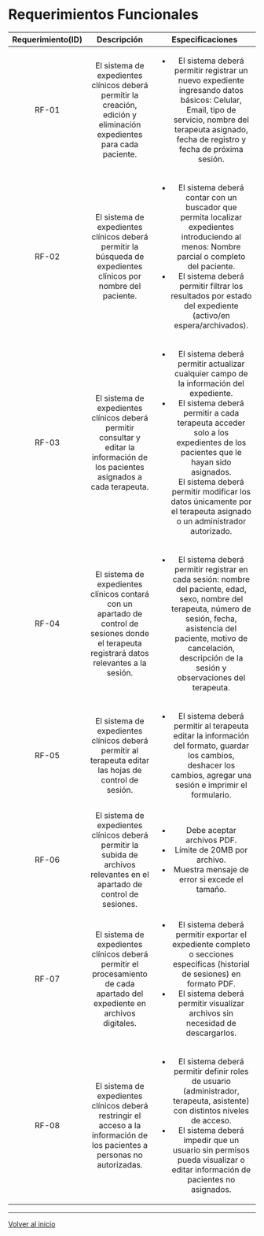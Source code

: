 # Requerimientos Funcionales
| Requerimiento(ID) | Descripción |Especificaciones|
|:-----------------:|:------------:|:---------------:|
|RF-01| El sistema de expedientes clínicos deberá permitir la creación, edición y eliminación expedientes para cada paciente.| <ul><li>El sistema deberá permitir registrar un nuevo expediente ingresando datos básicos: Celular, Email, tipo de servicio, nombre del terapeuta asignado, fecha de registro y fecha de próxima sesión.
|RF-02| El sistema de expedientes clínicos deberá permitir la búsqueda de expedientes clínicos por nombre del paciente.|<ul><li>El sistema deberá contar con un buscador que permita localizar expedientes introduciendo al menos: Nombre parcial o completo del paciente.</li><li>El sistema deberá permitir filtrar los resultados por estado del expediente (activo/en espera/archivados).
|RF-03|El sistema de expedientes clínicos deberá permitir consultar y editar la información de los pacientes asignados a cada terapeuta.|<ul><li>El sistema deberá permitir actualizar cualquier campo de la información del expediente.</li><li>El sistema deberá permitir a cada terapeuta acceder solo a los expedientes de los pacientes que le hayan sido asignados.</li>El sistema deberá permitir modificar los datos únicamente por el terapeuta asignado o un administrador autorizado.|
|RF-04|El sistema de expedientes clínicos contará con un apartado de control de sesiones donde el terapeuta registrará datos relevantes a la sesión.|<ul><li>El sistema deberá permitir registrar en cada sesión: nombre del paciente, edad, sexo, nombre del terapeuta, número de sesión, fecha, asistencia del paciente, motivo de cancelación, descripción de la sesión y observaciones del terapeuta.|
|RF-05|El sistema de expedientes clínicos deberá permitir al terapeuta editar las hojas de control de sesión.|<ul><li>El sistema deberá permitir al terapeuta editar la información del formato, guardar los cambios, deshacer los cambios, agregar una sesión e imprimir el formulario.
|RF-06|El sistema de expedientes clínicos deberá permitir la subida de archivos relevantes en el apartado de control de sesiones.|<ul><li> Debe aceptar archivos PDF.</li><li>Límite de 20MB por archivo.</li><li>Muestra mensaje de error si excede el tamaño.
|RF-07|El sistema de expedientes clínicos deberá permitir el procesamiento de cada apartado del expediente en archivos digitales. |<ul><li>El sistema deberá permitir exportar el expediente completo o secciones específicas (historial de sesiones) en formato PDF.</li><li>El sistema deberá permitir visualizar archivos sin necesidad de descargarlos.|
|RF-08|El sistema de expedientes clínicos deberá restringir el acceso a la información de los pacientes a personas no autorizadas.|<ul><li>El sistema deberá permitir definir roles de usuario (administrador, terapeuta, asistente) con distintos niveles de acceso.</li><li>El sistema deberá impedir que un usuario sin permisos pueda visualizar o editar información de pacientes no asignados.

---
[Volver al inicio](../README.md)
